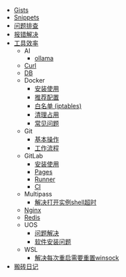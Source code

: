 - [Gists](/notes/gists)
- [Snippets](/notes/snippets)
- [问题排查](/notes/debug)
- [报错解决](/notes/error)
- [工具效率](/notes/tools/)
  - AI
    - [ollama](/notes/tools/ai/ai-ollama)
  - [Curl](/notes/tools/curl/gists)
  - [DB](/notes/tools/db/sql)
  - Docker
    - [安装使用](/notes/tools/docker/docker-install)
    - [推荐配置](/notes/tools/docker/docker-daemon)
    - [白名单 (iptables)](/notes/tools/docker/docker-network)
    - [清理占用](/notes/tools/docker/docker-clean)
    - [常见问题](/notes/tools/docker/docker-faq)
  - Git
    - [基本操作](/notes/tools/git/git-cmd)
    - [工作流程](/notes/tools/git/git-flow)
  - GitLab
    - [安装使用](/notes/tools/gitlab/gitlab-install)
    - [Pages](/notes/tools/gitlab/gitlab-pages)
    - [Runner](/notes/tools/gitlab/gitlab-runner)
    - [CI](/notes/tools/gitlab/gitlab-ci)
  - Multipass
    - [解决打开实例shell超时](/notes/tools/multipass/multipass-timeout)
  - [Nginx](/notes/tools/nginx/faq)
  - [Redis](/notes/tools/redis/benchmark)
  - UOS
    - [问题解决](/notes/tools/uos/uos-faq)
    - [软件安装问题](/notes/tools/uos/uos-software)
  - WSL
    - [解决每次重启需要重置winsock](/notes/tools/wsl/wsl-winsock)
- [搬砖日记](/notes/daily)